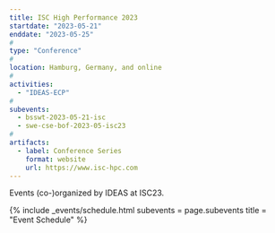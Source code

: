 ```yaml
---
title: ISC High Performance 2023
startdate: "2023-05-21"
enddate: "2023-05-25"
#
type: "Conference" 
#
location: Hamburg, Germany, and online
#
activities:
  - "IDEAS-ECP"
#
subevents:
  - bsswt-2023-05-21-isc
  - swe-cse-bof-2023-05-isc23
#
artifacts:
  - label: Conference Series
    format: website
    url: https://www.isc-hpc.com
---
```


Events (co-)organized by IDEAS at ISC23.

{% include _events/schedule.html
   subevents = page.subevents
   title = "Event Schedule"
%}
